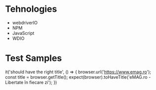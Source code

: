 # Tehnologies
- webdriverIO
- NPM
- JavaScript
- WDIO

# Test Samples

it('should have the right title', () => {
        browser.url('https://www.emag.ro');
        const title = browser.getTitle();
        expect(browser).toHaveTitle('eMAG.ro - Libertate în fiecare zi');
})
